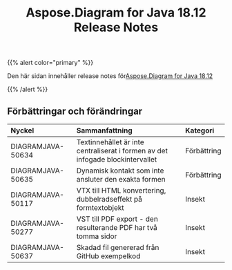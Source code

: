 ﻿---
title: Aspose.Diagram for Java 18.12 Release Notes
type: docs
weight: 10
url: /sv/java/aspose-diagram-for-java-18-12-release-notes/
---
{{% alert color="primary" %}} 

Den här sidan innehåller release notes för[Aspose.Diagram for Java 18.12](https://docs.aspose.com/diagram/java/aspose-diagram-for-java-18-12-release-notes/)

{{% /alert %}} 
## **Förbättringar och förändringar**

|**Nyckel**|**Sammanfattning**|**Kategori**|
|:- |:- |:- |
|DIAGRAMJAVA-50634|Textinnehållet är inte centraliserat i formen av det infogade blockintervallet|Förbättring|
|DIAGRAMJAVA-50635|Dynamisk kontakt som inte ansluter den exakta formen|Förbättring|
|DIAGRAMJAVA-50117|VTX till HTML konvertering, dubbelradseffekt på formtextobjekt|Insekt|
|DIAGRAMJAVA-50277|VST till PDF export - den resulterande PDF har två tomma sidor|Insekt|
|DIAGRAMJAVA-50637|Skadad fil genererad från GitHub exempelkod|Insekt|


